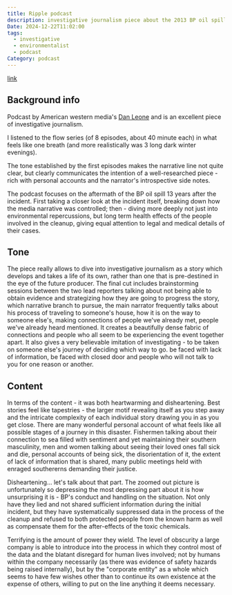 ```yaml
---
title: Ripple podcast
description: investigative journalism piece about the 2013 BP oil spill
Date: 2024-12-22T11:02:00
tags:
  - investigative
  - environmentalist
  - podcast
Category: podcast
---
```

[link](https://www.ripplepodcast.org/)

## Background info
Podcast by American western media's [Dan Leone](https://laist.com/people/dan-leone) and is an excellent piece of investigative journalism.

I listened to the flow series (of 8 episodes, about 40 minute each) in what feels like one breath (and more realistically was 3 long dark winter evenings).

The tone established by the first episodes makes the narrative line not quite clear, but clearly communicates the intention of a well-researched piece - rich with personal accounts and the narrator's introspective side notes. 

The podcast focuses on the aftermath of the BP oil spill 13 years after the incident. First taking a closer look at the incident itself, breaking down how the media narrative was controlled; then - diving more deeply not just into environmental repercussions, but long term health effects of the people involved in the cleanup, giving equal attention to legal and medical details of their cases. 

## Tone
The piece really allows to dive into investigative journalism as a story which develops and takes a life of its own, rather than one that is pre-destined in the eye of the future producer. The final cut includes brainstorming sessions between the two lead reporters talking about not being able to obtain evidence and strategizing how they are going to progress the story, which narrative branch to pursue, the main narrator frequently talks about his process of traveling to someone's house, how it is on the way to someone else's, making connections of people we've already met, people we've already heard mentioned. It creates a beautifully dense fabric of connections and people who all seem to be experiencing the event together apart. It also gives a very believable imitation of investigating - to be taken on someone else's journey of deciding which way to go. be faced with lack of information, be faced with closed door and people who will not talk to you for one reason or another. 

## Content
In terms of the content - it was both heartwarming and disheartening. Best stories feel like tapestries - the larger motif revealing itself as you step away and the intricate complexity of each individual story drawing you in as you get close. There are many wonderful personal account of what feels like all possible stages of a journey in this disaster. Fishermen talking about their connection to sea filled with sentiment and yet maintaining their southern masculinity, men and women talking about seeing their loved ones fall sick and die, personal accounts of being sick, the disorientation of it, the extent of lack of information that is shared, many public meetings held with enraged southererns demanding their justice. 

Disheartening... let's talk about that part. The zoomed out picture is unfortunately so depressing the most depressing part about it is how unsurprising it is - BP's conduct and handling on the situation. Not only have they lied and not shared sufficient information during the initial incident, but they have systematically suppressed data in the process of the cleanup and refused to both protected people from the known harm as well as compensate them for the after-effects of the toxic chemicals. 

Terrifying is the amount of power they wield. The level of obscurity a large company is able to introduce into the process in which they control most of the data and the blatant disregard for human lives involved; not by humans within the company necessarily (as there was evidence of safety hazards being raised internally), but by the "corporate entity" as a whole which seems to have few wishes other than to continue its own existence at the expense of others, willing to put on the line anything it deems necessary.

